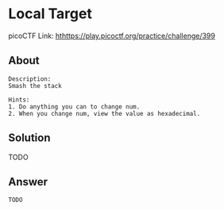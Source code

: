# Local Target
picoCTF Link: [hthttps://play.picoctf.org/practice/challenge/399](hthttps://play.picoctf.org/practice/challenge/399)

## About

```
Description:
Smash the stack

Hints:
1. Do anything you can to change num.
2. When you change num, view the value as hexadecimal.
```

## Solution

TODO

## Answer

```
TODO